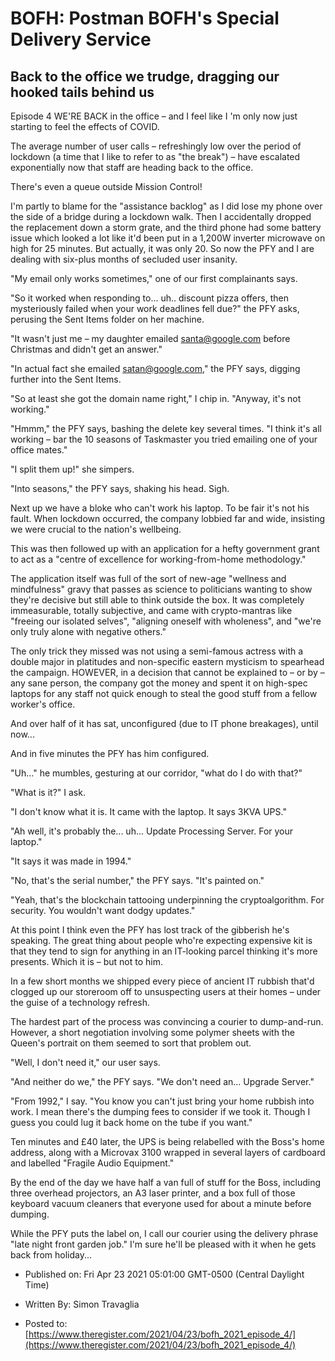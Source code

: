 # BOFH: Postman BOFH's Special Delivery Service

## Back to the office we trudge, dragging our hooked tails behind us

Episode 4 WE'RE BACK in the office – and I feel like I 'm only now just starting to feel the effects of COVID.

The average number of user calls – refreshingly low over the period of lockdown (a time that I like to refer to as "the break") – have escalated exponentially now that staff are heading back to the office.

There's even a queue outside Mission Control!

I'm partly to blame for the "assistance backlog" as I did lose my phone over the side of a bridge during a lockdown walk. Then I accidentally dropped the replacement down a storm grate, and the third phone had some battery issue which looked a lot like it'd been put in a 1,200W inverter microwave on high for 25 minutes. But actually, it was only 20. So now the PFY and I are dealing with six-plus months of secluded user insanity.

"My email only works sometimes," one of our first complainants says.

"So it worked when responding to... uh.. discount pizza offers, then mysteriously failed when your work deadlines fell due?" the PFY asks, perusing the Sent Items folder on her machine.

"It wasn't just me – my daughter emailed santa@google.com before Christmas and didn't get an answer."

"In actual fact she emailed satan@google.com," the PFY says, digging further into the Sent Items.

"So at least she got the domain name right," I chip in. "Anyway, it's not working."

"Hmmm," the PFY says, bashing the delete key several times. "I think it's all working – bar the 10 seasons of Taskmaster you tried emailing one of your office mates."

"I split them up!" she simpers.

"Into seasons," the PFY says, shaking his head. Sigh.

Next up we have a bloke who can't work his laptop. To be fair it's not his fault. When lockdown occurred, the company lobbied far and wide, insisting we were crucial to the nation's wellbeing.

This was then followed up with an application for a hefty government grant to act as a "centre of excellence for working-from-home methodology."

The application itself was full of the sort of new-age "wellness and mindfulness" gravy that passes as science to politicians wanting to show they're decisive but still able to think outside the box. It was completely immeasurable, totally subjective, and came with crypto-mantras like "freeing our isolated selves", "aligning oneself with wholeness", and "we're only truly alone with negative others."

The only trick they missed was not using a semi-famous actress with a double major in platitudes and non-specific eastern mysticism to spearhead the campaign. HOWEVER, in a decision that cannot be explained to – or by – any sane person, the company got the money and spent it on high-spec laptops for any staff not quick enough to steal the good stuff from a fellow worker's office.

And over half of it has sat, unconfigured (due to IT phone breakages), until now...

And in five minutes the PFY has him configured.

"Uh..." he mumbles, gesturing at our corridor, "what do I do with that?"

"What is it?" I ask.

"I don't know what it is. It came with the laptop. It says 3KVA UPS."

"Ah well, it's probably the... uh... Update Processing Server. For your laptop."

"It says it was made in 1994."

"No, that's the serial number," the PFY says. "It's painted on."

"Yeah, that's the blockchain tattooing underpinning the cryptoalgorithm. For security. You wouldn't want dodgy updates."

At this point I think even the PFY has lost track of the gibberish he's speaking. The great thing about people who're expecting expensive kit is that they tend to sign for anything in an IT-looking parcel thinking it's more presents. Which it is – but not to him.

In a few short months we shipped every piece of ancient IT rubbish that'd clogged up our storeroom off to unsuspecting users at their homes – under the guise of a technology refresh.

The hardest part of the process was convincing a courier to dump-and-run. However, a short negotiation involving some polymer sheets with the Queen's portrait on them seemed to sort that problem out.

"Well, I don't need it," our user says.

"And neither do we," the PFY says. "We don't need an... Upgrade Server."

"From 1992," I say. "You know you can't just bring your home rubbish into work. I mean there's the dumping fees to consider if we took it. Though I guess you could lug it back home on the tube if you want."

Ten minutes and £40 later, the UPS is being relabelled with the Boss's home address, along with a Microvax 3100 wrapped in several layers of cardboard and labelled "Fragile Audio Equipment."

By the end of the day we have half a van full of stuff for the Boss, including three overhead projectors, an A3 laser printer, and a box full of those keyboard vacuum cleaners that everyone used for about a minute before dumping.

While the PFY puts the label on, I call our courier using the delivery phrase "late night front garden job." I'm sure he'll be pleased with it when he gets back from holiday...



- Published on: Fri Apr 23 2021 05:01:00 GMT-0500 (Central Daylight Time)

- Written By: Simon Travaglia

- Posted to: [https://www.theregister.com/2021/04/23/bofh_2021_episode_4/](https://www.theregister.com/2021/04/23/bofh_2021_episode_4/)